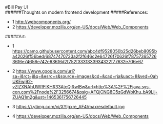 #Bill Pay UI        
######Thoughts on modern frontend development
#####References:        
- 1 http://webcomponents.org/
- 2 https://developer.mozilla.org/en-US/docs/Web/Web_Components          

#####Art:
- 1 https://camo.githubusercontent.com/abc4df9528050b25d26beb8095ba42026ff56bed/68747470733a2f2f646c2e64726f70626f7875736572636f6e74656e742e636f6d2f752f3331333934322f77632e706e67           

- 2 https://www.google.com/url?sa=i&rct=j&q=&esrc=s&source=images&cd=&cad=rja&uact=8&ved=0ahUKEwj92-vZlZXNAhUWRFIKHR33AtcQjRwIBw&url=http%3A%2F%2Fjava.sys-con.com%2Fnode%2F3256674&psig=AFQjCNG8C5zGdWbKhu_bA9Lij-ZUAQ1m2g&ust=1465361756726445           

- 3 https://i.ytimg.com/vi/XYlgxre_AF4/maxresdefault.jpg         

- 4 https://developer.mozilla.org/en-US/docs/Web/Web_Components  
